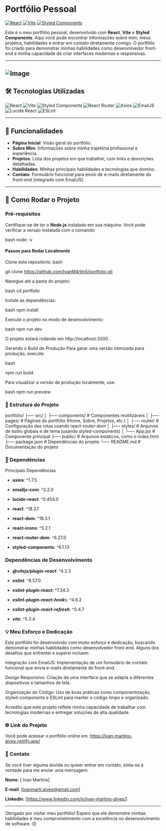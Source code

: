 
# Portfólio Pessoal


[![React](https://img.shields.io/badge/React-18.3.1-61DAFB?logo=react)](https://reactjs.org/)
[![Vite](https://img.shields.io/badge/Vite-5.3.4-B73BFE?logo=vite)](https://vitejs.dev/)
[![Styled Components](https://img.shields.io/badge/Styled%20Components-6.1.13-DB7093?logo=styled-components)](https://styled-components.com/)

Este é o meu portfólio pessoal, desenvolvido com **React**, **Vite** e **Styled Components**. Aqui você pode encontrar informações sobre mim, meus projetos, habilidades e entrar em contato diretamente comigo. O portfólio foi criado para demonstrar minhas habilidades como desenvolvedor front-end e minha capacidade de criar interfaces modernas e responsivas.

---
![Image](https://github.com/IvanM4rtin5/Portfolio/blob/main/Portf%C3%B3lio-IvanMartins%20-%20Google%20Chrome%2019_01_2025%2014_09_58.png) 
---

## 🛠️ Tecnologias Utilizadas

<div align="left">
  <img src="https://img.shields.io/badge/React-61DAFB?logo=react&logoColor=black" alt="React" />
  <img src="https://img.shields.io/badge/Vite-B73BFE?logo=vite&logoColor=white" alt="Vite" />
  <img src="https://img.shields.io/badge/Styled%20Components-DB7093?logo=styled-components&logoColor=white" alt="Styled Components" />
  <img src="https://img.shields.io/badge/React%20Router-CA4245?logo=react-router&logoColor=white" alt="React Router" />
  <img src="https://img.shields.io/badge/Axios-5A29E4?logo=axios&logoColor=white" alt="Axios" />
  <img src="https://img.shields.io/badge/EmailJS-FFD700?logo=mail.ru&logoColor=white" alt="EmailJS" />
  <img src="https://img.shields.io/badge/Lucide%20React-FF6B6B?logo=react&logoColor=white" alt="Lucide React" />
  <img src="https://img.shields.io/badge/ESLint-4B32C3?logo=eslint&logoColor=white" alt="ESLint" />
</div>

---

## 🧩 Funcionalidades

- **Página Inicial**: Visão geral do portfólio.
- **Sobre Mim**: Informações sobre minha trajetória profissional e experiência.
- **Projetos**: Lista dos projetos em que trabalhei, com links e descrições detalhadas.
- **Habilidades**: Minhas principais habilidades e tecnologias que domino.
- **Contato**: Formulário funcional para envio de e-mails diretamente do front-end (integrado com EmailJS).

---

## 🚀 Como Rodar o Projeto

### Pré-requisitos

Certifique-se de ter o **Node.js** instalado em sua máquina. Você pode verificar a versão instalada com o comando:

bash
node -v

#### Passos para Rodar Localmente

Clone este repositório:
bash

git clone https://github.com/IvanM4rtin5/portfolio.git

Navegue até a pasta do projeto:

bash
cd portfolio

Instale as dependências:

bash
npm install

Execute o projeto no modo de desenvolvimento:

bash
npm run dev

O projeto estará rodando em http://localhost:3000.

Gerando o Build de Produção
Para gerar uma versão otimizada para produção, execute:

bash

npm run build

Para visualizar a versão de produção localmente, use:

bash
npm run preview

### 📂 Estrutura do Projeto
portfolio/
├── src/
│   ├── components/       # Componentes reutilizáveis
│   ├── pages/            # Páginas do portfólio (Home, Sobre, Projetos, etc.)
│   ├── router/           # Configuração das rotas usando react-router-dom
│   ├── styles/           # Arquivos de estilo globais e de tema (usando styled-components)
│   └── App.jsx           # Componente principal
├── public/               # Arquivos estáticos, como o index.html
├── package.json          # Dependências do projeto
└── README.md             # Documentação do projeto

### 📄 Dependências

Principais Dependências

- **axios**: ^1.7.5

- **emailjs-com**: ^3.2.0

- **lucide-react**: ^0.454.0

- **react**: ^18.3.1

- **react-dom**: ^18.3.1

- **react-icons**: ^5.2.1

- **react-router-dom**: ^6.27.0

- **styled-components**: ^6.1.13

### Dependências de Desenvolvimento

- ***@vitejs/plugin-react***: ^4.3.3

- ***eslint***: ^8.57.0

- ***eslint-plugin-react***: ^7.34.3

- ***eslint-plugin-react-hook***s: ^4.6.2

- ***eslint-plugin-react-refresh***: ^0.4.7

- ***vite***: ^5.3.4

### 💡 Meu Esforço e Dedicação
Este portfólio foi desenvolvido com muito esforço e dedicação, buscando demonstrar minhas habilidades como desenvolvedor front-end. Alguns dos desafios que enfrentei e superei incluem:

Integração com EmailJS: Implementação de um formulário de contato funcional que envia e-mails diretamente do front-end.

Design Responsivo: Criação de uma interface que se adapta a diferentes dispositivos e tamanhos de tela.

Organização do Código: Uso de boas práticas como componentização, styled-components e ESLint para manter o código limpo e organizado.

Acredito que este projeto reflete minha capacidade de trabalhar com tecnologias modernas e entregar soluções de alta qualidade.

### 🌐 Link do Projeto
Você pode acessar o portfólio online em:
https://ivan-martins-alves.netlify.app/


### 📧 Contato
Se você tiver alguma dúvida ou quiser entrar em contato, sinta-se à vontade para me enviar uma mensagem:

**Nome**: [ Ivan Martins]

**E-mail**: [ivanmarti.alves@gmail.com]

**LinkedIn**: [https://www.linkedin.com/in/ivan-martins-alves/]

---
Obrigado por visitar meu portfólio! Espero que ele demonstre minhas habilidades e meu comprometimento com a excelência no desenvolvimento de software. 😊
